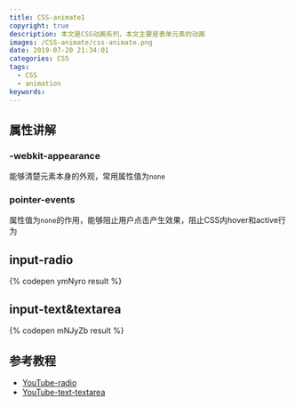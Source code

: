 ```yaml
---
title: CSS-animate1
copyright: true
description: 本文是CSS动画系列，本文主要是表单元素的动画
images: /CSS-animate/css-animate.png
date: 2019-07-20 21:34:01
categories: CSS
tags:
  - CSS
  - animation
keywords:
---
```



## 属性讲解

### -webkit-appearance

能够清楚元素本身的外观，常用属性值为`none`

### pointer-events

属性值为`none`的作用，能够阻止用户点击产生效果，阻止CSS内hover和active行为

## input-radio

{% codepen ymNyro result %}

## input-text&textarea

{% codepen mNJyZb result %}

## 参考教程
+ [YouTube-radio](https://www.youtube.com/watch?v=BQSNBa3gZJU)
+ [YouTube-text-textarea](https://www.youtube.com/watch?v=BKhoo6RSEDU)
